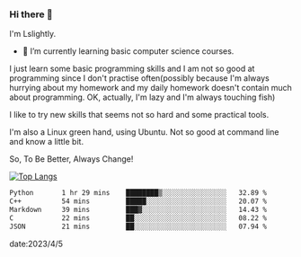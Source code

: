 ### Hi there 👋

I'm Lslightly.

- 🌱 I’m currently learning basic computer science courses.

I just learn some basic programming skills and I am not so good at programming since I don't practise often(possibly because I'm always hurrying about my homework and my daily homework doesn't contain much about programming. OK, actually, I'm lazy and I'm always touching fish)

I like to try new skills that seems not so hard and some practical tools.

I'm also a Linux green hand, using Ubuntu. Not so good at command line and know a little bit.

So, To Be Better, Always Change!

[![Top Langs](https://github-readme-stats.vercel.app/api/top-langs/?username=Lslightly&layout=compact)](https://github.com/anuraghazra/github-readme-stats)

<!--START_SECTION:waka-->

```txt
Python       1 hr 29 mins    ████████▒░░░░░░░░░░░░░░░░   32.89 %
C++          54 mins         █████░░░░░░░░░░░░░░░░░░░░   20.07 %
Markdown     39 mins         ███▓░░░░░░░░░░░░░░░░░░░░░   14.43 %
C            22 mins         ██░░░░░░░░░░░░░░░░░░░░░░░   08.22 %
JSON         21 mins         ██░░░░░░░░░░░░░░░░░░░░░░░   07.94 %
```

<!--END_SECTION:waka-->

date:2023/4/5

